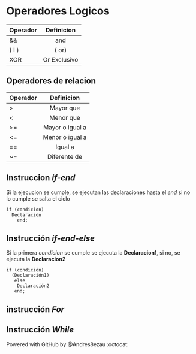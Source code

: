 # Operadores Logicos 


| Operador      |  Definicion   |
| ------------- |:-------------:| 
| &&            | and           |
|     ( I )       | ( or)          |
| XOR           | Or Exclusivo  |

##  Operadores de relacion

| Operador      |  Definicion   |
| ------------- |:-------------:| 
| >             | Mayor que     |
| <             | Menor que     |
| >=            | Mayor o igual a  |
| <=            | Menor o igual a  |
| ==            | Igual a       |
| ~=            | Diferente de |

## Instruccion _if-end_

   Si la ejecucion se cumple, se ejecutan las declaraciones hasta el *end* 
   si no lo cumple se salta el ciclo 
   
   
    if (condicion)
      Declaración 
        end;
## Instrucción _if-end-else_ 
Si la primera *condicion* se cumple se ejecuta la **Declaracion1**, si no, se ejecuta la **Declaracion2**   
        
    if (condición)
      (Declaración1)
       else
        Declaración2
       end;

## instrucción _For_
## Instrucción _While_


   
Powered with GitHub by @Andres8ezau :octocat:
